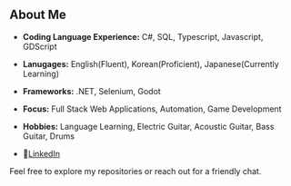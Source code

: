 ## About Me

- **Coding Language Experience:** C#, SQL, Typescript, Javascript, GDScript
- **Lanugages:** English(Fluent), Korean(Proficient), Japanese(Currently Learning)
- **Frameworks:** .NET, Selenium, Godot
- **Focus:** Full Stack Web Applications, Automation, Game Development
- **Hobbies:** Language Learning, Electric Guitar, Acoustic Guitar, Bass Guitar, Drums

- 💼[LinkedIn](https://www.linkedin.com/in/daniel-lee-a94233b0/)

Feel free to explore my repositories or reach out for a friendly chat.
